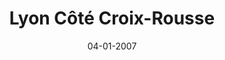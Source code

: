 ---
layout: project
title: 'Lyon Côté Croix-Rousse'
caption: Dépliant 3 volets - Croix Rousse CRAC artisans et commerçants
description: >
  
date: '04-01-2007'
image: 
  path: /assets/img/works/cover-print-depliant-croix-rousse.jpg
  srcset: 
    1920w: /assets/img/works/cover-print-depliant-croix-rousse.jpg
    960w:  /assets/img/works/cover-print-depliant-croix-rousse@0,5x.jpg
    480w:  /assets/img/works/cover-print-depliant-croix-rousse.jpg

sitemap: false

---